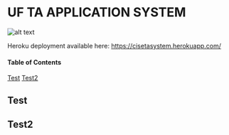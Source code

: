 # UF TA APPLICATION SYSTEM

![alt text](https://i.imgur.com/0EBk0Ni.png)

Heroku deployment available here: https://cisetasystem.herokuapp.com/

#### Table of Contents
[Test](#test)
[Test2](#test2)

## Test
## Test2
